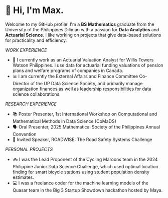 # 👋 Hi, I'm Max.

Welcome to my GitHub profile! I'm a **BS Mathematics** graduate from the University of the Philippines Diliman with a passion for **Data Analytics** and **Actuarial Science**. I like working on projects that give data-based solutions for practicality and efficiency.

_WORK EXPERIENCE_
* 💼 I currently work as an Actuarial Valuation Analyst for Willis Towers Watson Philippines. I use data for actuarial funding valuations of pension plans and welfare programs of companies in Canada.
* 📊 I am currently the External Affairs and Finance Committee Co-Director of the UP Data Science Society, and primarily manage organization finances as well as leadership responsibilities for data science collaborations.

_RESEARCH EXPERIENCE_
* 📚 Poster Presenter, 1st International Workshop on Computational and Mathematical Methods in Data Science (CoMaDS)
* 🗣️ Oral Presenter, 2025 Mathematical Society of the Philippines Annual Convention
* 🎤 Invited Speaker, ROADWISE: The Road Safety Systems Challenge

_PERSONAL PROJECTS_
* 🚲 I was the Lead Proponent of the Cycling Maroons team in the 2024 Philippine Junior Data Science Challenge, which used optimal location finding for smart bicycle stations using student population density estimates.
* 💻 I was a freelance coder for the machine learning models of the Quasar team in the Big 3 Startup Showdown hackathon hosted by Maya.
